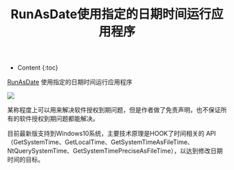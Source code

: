 ﻿---
layout:		post
category:	"soft"
title:		"RunAsDate使用指定的日期时间运行应用程序"

tags:		[]
---
- Content
{:toc}


[RunAsDate](https://www.nirsoft.net/utils/run_as_date.html) 使用指定的日期时间运行应用程序

![](https://www.nirsoft.net/utils/runasdate.gif)



某称程度上可以用来解决软件授权到期问题，但是作者做了免责声明，也不保证所有的软件授权到期问题都能解决。

目前最新版支持到Windows10系统，主要技术原理是HOOK了时间相关的 API（GetSystemTime、GetLocalTime、GetSystemTimeAsFileTime、NtQuerySystemTime、GetSystemTimePreciseAsFileTime），以达到修改日期时间的目标。




